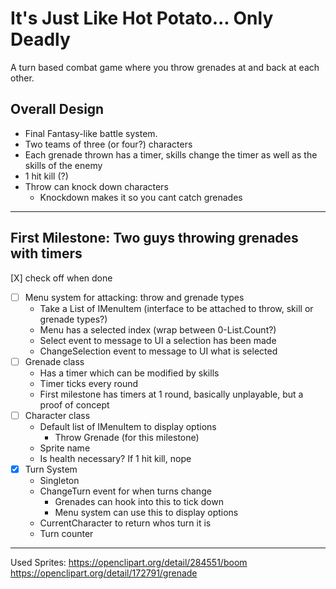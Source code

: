 # It's Just Like Hot Potato... Only Deadly
A turn based combat game where you throw grenades at and back at each other.
## Overall Design
* Final Fantasy-like battle system.
* Two teams of three (or four?) characters
* Each grenade thrown has a timer, skills change the timer as well as the skills of the enemy
* 1 hit kill (?)
* Throw can knock down characters
  * Knockdown makes it so you cant catch grenades
___
## First Milestone: Two guys throwing grenades with timers
[X] check off when done
* [ ] Menu system for attacking: throw and grenade types
  * Take a List of IMenuItem (interface to be attached to throw, skill or grenade types?)
  * Menu has a selected index (wrap between 0-List.Count?)
  * Select event to message to UI a selection has been made
  * ChangeSelection event to message to UI what is selected
* [ ] Grenade class
  * Has a timer which can be modified by skills
  * Timer ticks every round
  * First milestone has timers at 1 round, basically unplayable, but a proof of concept
* [ ] Character class
  * Default list of IMenuItem to display options
    * Throw Grenade (for this milestone)
  * Sprite name
  * Is health necessary? If 1 hit kill, nope
* [X] Turn System
  * Singleton
  * ChangeTurn event for when turns change
    * Grenades can hook into this to tick down
	* Menu system can use this to display options
  * CurrentCharacter to return whos turn it is
  * Turn counter
___

Used Sprites:
https://openclipart.org/detail/284551/boom
https://openclipart.org/detail/172791/grenade